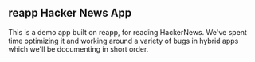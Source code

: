 ## reapp Hacker News App

This is a demo app built on reapp, for reading HackerNews. We've spent time
optimizing it and working around a variety of bugs in hybrid apps which
we'll be documenting in short order.